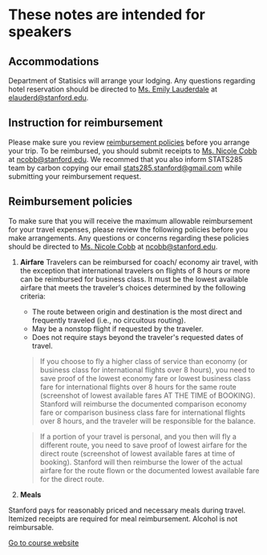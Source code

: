 
# These notes are intended for speakers


## Accommodations
Department of Statisics will arrange your lodging. Any questions regarding hotel reservation should be directed to [Ms. Emily Lauderdale](https://statistics.stanford.edu/people/emily-lauderdale) at <elauderd@stanford.edu>. 


## Instruction for reimbursement
Please make sure you review [reimbursement policies](#reimbursement-policies) before you arrange your trip. 
To be reimbursed, you should submit receipts to [Ms. Nicole Cobb](https://statistics.stanford.edu/people/nicole-cobb) at <ncobb@stanford.edu>. We recommed that you also inform STATS285 team by carbon copying our email <stats285.stanford@gmail.com> while submitting your reimbursement request. 


## Reimbursement policies
To make sure that you will receive the maximum allowable reimbursement for your travel expenses, please review the following policies before you make arrangements. Any questions or concerns regarding these policies should be directed to [Ms. Nicole Cobb](https://statistics.stanford.edu/people/nicole-cobb) at <ncobb@stanford.edu>.


1. **Airfare** 
Travelers can be reimbursed for coach/ economy air travel, with the exception that international travelers on flights of 8 hours or more can be reimbursed for business class. It must be the lowest available airfare that meets the traveler’s choices determined by the following criteria:
    * The route between origin and destination is the most direct and frequently traveled (i.e., no circuitous routing).
    * May be a nonstop flight if requested by the traveler.	
    * Does not require stays beyond the traveler's requested dates of travel.     

    >If you choose to fly a higher class of service than economy (or business class for international flights over 8 hours), you need to save proof of the lowest economy fare or lowest business class fare for international flights over 8 hours for the same route (screenshot of lowest available fares AT THE TIME of BOOKING). Stanford will reimburse the documented comparison economy fare or comparison business class fare for international flights over 8 hours, and the traveler will be responsible for the balance.    

    >If a portion of your travel is personal, and you then will fly a different route, you need to save proof of lowest airfare for the direct route (screenshot of lowest available fares at time of booking). Stanford will then reimburse the lower of the actual airfare for the route flown or the documented lowest available fare for the direct route.  

2. **Meals**  

Stanford pays for reasonably priced and necessary meals during travel. Itemized receipts are required for meal reimbursement. Alcohol is not reimbursable. 



[Go to course website](./)

